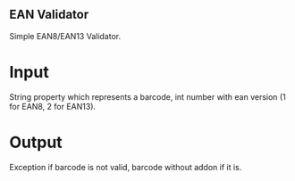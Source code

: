 ## EAN Validator

Simple EAN8/EAN13 Validator.

# Input

String property which represents a barcode, int number with ean version (1 for EAN8, 2 for EAN13).

# Output

Exception if barcode is not valid, barcode without addon if it is.